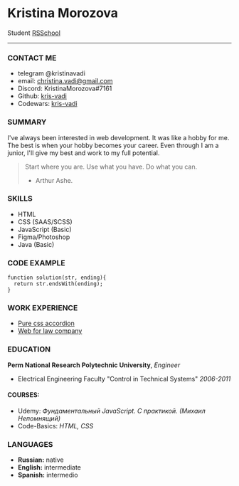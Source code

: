 # Kristina Morozova
Student [RSSchool](https://rs.school/)

---
### CONTACT ME
- telegram @kristinavadi
- email:  <christina.vadi@gmail.com>
- Discord: KristinaMorozova#7161
- Github: [kris-vadi](https://github.com/kris-vadi)
- Codewars: [kris-vadi](https://www.codewars.com/users/kris-vadi)

### SUMMARY
I've always been interested in web development.
It was like a hobby for me. The best is when your hobby becomes your career.
Even through I am a junior, I'll give my best and work to my full potential.

> Start where you are. Use what you have. Do what you can.
> - Arthur Ashe.

### SKILLS
- HTML
- CSS (SAAS/SCSS)
- JavaScript (Basic)
- Figma/Photoshop
- Java (Basic)  

### CODE EXAMPLE

```
function solution(str, ending){
  return str.endsWith(ending);
}
```

### WORK EXPERIENCE
- [Pure css accordion](https://kris-vadi.github.io/cssBayan/cssBayan/index.html)
- [Web for law company](https://www.alist-perm.ru/)


### EDUCATION
**Perm National Research Polytechnic University**, *Engineer*
- Electrical Engineering Faculty "Control in Technical Systems" *2006-2011*

#### COURSES:
- Udemy: *Фундаментальный JavaScript. C практикой. (Михаил Непомнящий)*
- Code-Basics: *HTML, CSS*
  

### LANGUAGES
- **Russian:** native
- **English:** intermediate
- **Spanish:** intermedio
